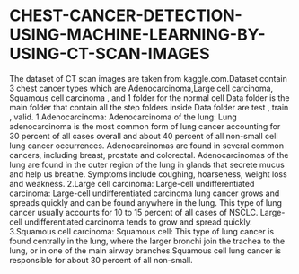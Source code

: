 # CHEST-CANCER-DETECTION-USING-MACHINE-LEARNING-BY-USING-CT-SCAN-IMAGES
The dataset of CT scan images are taken from kaggle.com.Dataset contain 3 chest cancer types which are Adenocarcinoma,Large cell carcinoma, Squamous cell carcinoma , and 1 folder for the normal cell Data folder is the main folder that contain all the step folders inside Data folder are test , train , valid.
1.Adenocarcinoma:
Adenocarcinoma of the lung: Lung adenocarcinoma is the most common form of lung cancer accounting for 30 percent of all cases overall and about 40 percent of all non-small cell lung cancer occurrences. Adenocarcinomas are found in several common cancers, including breast, prostate and colorectal. Adenocarcinomas of the lung are found in the outer region of the lung in glands that secrete mucus and help us breathe.
Symptoms include coughing, hoarseness, weight loss and weakness.
2.Large cell carcinoma:
Large-cell undifferentiated carcinoma: Large-cell undifferentiated carcinoma lung cancer grows and spreads quickly and can be found anywhere in the lung. This type of lung cancer usually accounts for 10 to 15 percent of all cases of NSCLC. Large-cell undifferentiated carcinoma tends to grow and spread quickly.
3.Squamous cell carcinoma:
Squamous cell: This type of lung cancer is found centrally in the lung, where the larger bronchi join the trachea to the lung, or in one of the main airway branches.Squamous cell lung cancer is responsible for about 30 percent of all non-small.
